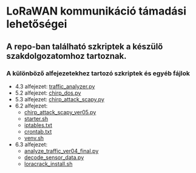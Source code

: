 # LoRaWAN kommunikáció támadási lehetőségei

## A repo-ban található szkriptek a készülő szakdolgozatomhoz tartoznak.

### A különböző alfejezetekhez tartozó szkriptek és egyéb fájlok
- 4.3 alfejezet: [traffic_analyzer.py](traffic_analyzer.py)
- 5.2 alfejezet: [chirp_dos.py](chirp_dos.py)
- 5.3 alfejezet: [chirp_attack_scapy.py](chirp_attack_scapy.py)
- 6.2 alfejezet: 
    - [chirp_attack_scapy_ver05.py](chirp_attack_scapy_ver05.py)
    - [starter.sh](starter.sh)
    - [iptables.txt](iptables.txt)
    - [crontab.txt](crontab.txt)
    - [venv.sh](venv.sh)
- 6.3 alfejezet: 
    - [analyze_traffic_ver04_final.py](analyze_traffic_ver04_final.py)
    - [decode_sensor_data.py](decode_sensor_data.py)
    - [loracrack_install.sh](loracrack_install.sh)
